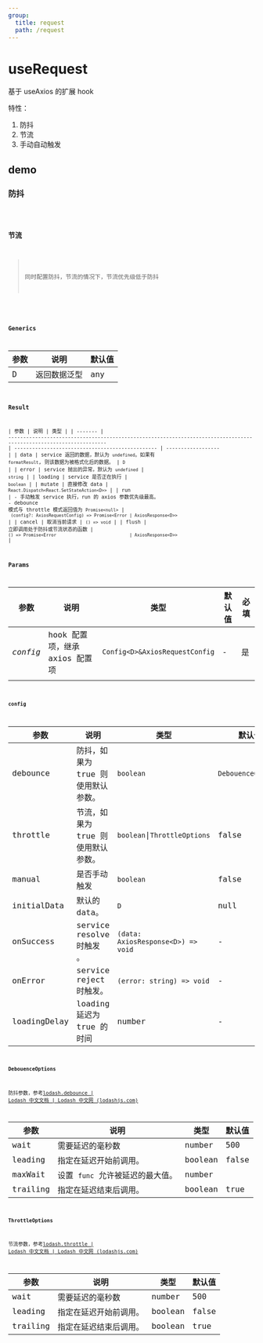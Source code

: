 ```yaml
---
group:
  title: request
  path: /request
---
```


# useRequest

基于 useAxios 的扩展 hook

特性：

1. 防抖
2. 节流
3. 手动自动触发

## demo

### 防抖

<code src="./Demo/debounce.tsx"/>

### 节流

> 同时配置防抖，节流的情况下，节流优先级低于防抖

<code src="./Demo/throttle.tsx"/>

### Generics

| 参数 | 说明         | 默认值 |
| ---- | ------------ | ------ |
| D    | 返回数据泛型 | any    |

### Result

| 参数    | 说明                                                                                                                | 类型                                             |
| ------- | ------------------------------------------------------------------------------------------------------------------- | ------------------------------------------------ | ------------------ |
| data    | service 返回的数据，默认为 `undefined`。如果有 `formatResult`, 则该数据为被格式化后的数据。                         | `D`                                              |
| error   | service 抛出的异常，默认为 `undefined`                                                                              | `string`                                         |
| loading | service 是否正在执行                                                                                                | `boolean`                                        |
| mutate  | 直接修改 data                                                                                                       | `React.Dispatch<React.SetStateAction<D>>`        |
| run     | - 手动触发 service 执行，run 的 axios 参数优先级最高。<br />- debounce 模式与 throttle 模式返回值为 `Promise<null>` | ` (config?: AxiosRequestConfig) => Promise<Error | AxiosResponse<D>>` |
| cancel  | 取消当前请求                                                                                                        | `() => void`                                     |
| flush   | 立即调用处于防抖或节流状态的函数                                                                                    | `() => Promise<Error                             | AxiosResponse<D>>` |

### Params

| 参数     | 说明                           | 类型                           | 默认值 | 必填 |
| -------- | ------------------------------ | ------------------------------ | ------ | ---- |
| _config_ | hook 配置项，继承 axios 配置项 | `Config<D>&AxiosRequestConfig` | -      | 是   |
|          |                                |                                |        |      |

#### config

| **参数**     | **说明**                           | **类型**                           | **默认值**         | 必填  |
| ------------ | ---------------------------------- | ---------------------------------- | ------------------ | ----- |
| debounce     | 防抖，如果为 true 则使用默认参数。 | `boolean`                          | `DebouenceOptions` | false |
| throttle     | 节流，如果为 true 则使用默认参数。 | `boolean`\|`ThrottleOptions`       | false              | 否    |
| manual       | 是否手动触发                       | `boolean`                          | false              | 否    |
| initialData  | 默认的 data。                      | `D`                                | null               | 否    |
| onSuccess    | service resolve 时触发 。          | `(data: AxiosResponse<D>) => void` | -                  | 否    |
| onError      | service reject 时触发。            | `(error: string) => void`          | -                  | 否    |
| loadingDelay | loading 延迟为 true 的时间         | number                             | -                  | 否    |

#### DebouenceOptions

防抖参数，参考[lodash.debounce | Lodash 中文文档 | Lodash 中文网 (lodashjs.com)](https://www.lodashjs.com/docs/lodash.debounce)

| 参数     | 说明                             | 类型    | 默认值 |
| -------- | -------------------------------- | ------- | ------ |
| wait     | 需要延迟的毫秒数                 | number  | 500    |
| leading  | 指定在延迟开始前调用。           | boolean | false  |
| maxWait  | 设置 `func` 允许被延迟的最大值。 | number  |        |
| trailing | 指定在延迟结束后调用。           | boolean | true   |

#### ThrottleOptions

节流参数，参考[lodash.throttle | Lodash 中文文档 | Lodash 中文网 (lodashjs.com)](https://www.lodashjs.com/docs/lodash.throttle)

| 参数     | 说明                   | 类型    | 默认值 |
| -------- | ---------------------- | ------- | ------ |
| wait     | 需要延迟的毫秒数       | number  | 500    |
| leading  | 指定在延迟开始前调用。 | boolean | false  |
| trailing | 指定在延迟结束后调用。 | boolean | true   |
